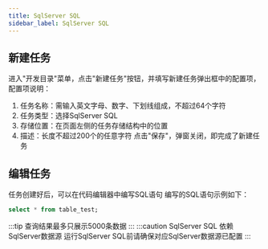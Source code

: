 ```yaml
---
title: SqlServer SQL
sidebar_label: SqlServer SQL
---
```


## 新建任务
进入"开发目录"菜单，点击"新建任务"按钮，并填写新建任务弹出框中的配置项，配置项说明：
1. 任务名称：需输入英文字母、数字、下划线组成，不超过64个字符
2. 任务类型：选择SqlServer SQL
3. 存储位置：在页面左侧的任务存储结构中的位置
4. 描述：长度不超过200个的任意字符
   点击"保存"，弹窗关闭，即完成了新建任务
## 编辑任务
任务创建好后，可以在代码编辑器中编写SQL语句
编写的SQL语句示例如下：
```sql
select * from table_test;
```
:::tip
查询结果最多只展示5000条数据
:::
:::caution
SqlServer SQL 依赖SqlServer数据源 运行SqlServer SQL前请确保对应SqlServer数据源已配置
:::